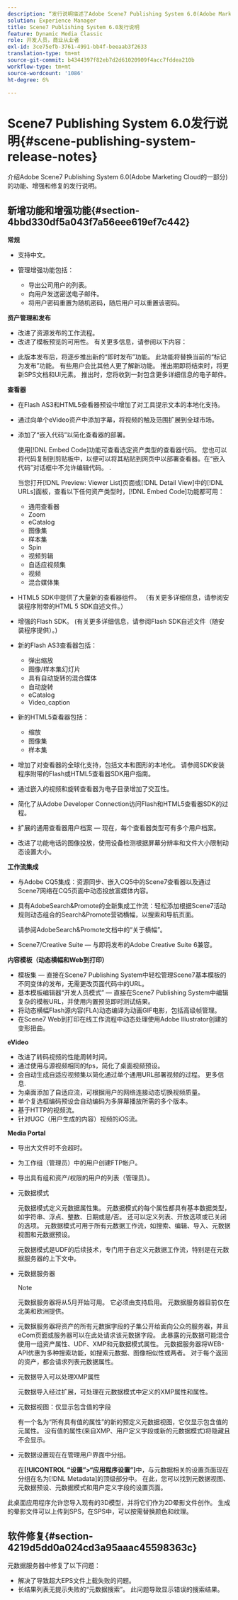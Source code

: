 ```yaml
---
description: “发行说明描述了Adobe Scene7 Publishing System 6.0(Adobe Marketing Cloud中Adobe Experience Manager解决方案的一部分)的功能、增强和修复。”
solution: Experience Manager
title: Scene7 Publishing System 6.0发行说明
feature: Dynamic Media Classic
role: 开发人员，商业从业者
exl-id: 3ce75efb-3761-4991-bb4f-beeaab3f2633
translation-type: tm+mt
source-git-commit: b4344397f82eb7d2d61020909f4acc7fddea210b
workflow-type: tm+mt
source-wordcount: '1086'
ht-degree: 6%

---
```


# Scene7 Publishing System 6.0发行说明{#scene-publishing-system-release-notes}

介绍Adobe Scene7 Publishing System 6.0(Adobe Marketing Cloud的一部分)的功能、增强和修复的发行说明。

## 新增功能和增强功能{#section-4bbd330df5a043f7a56eee619ef7c442}

**常规**

* 支持中文。
* 管理增强功能包括：

   * 导出公司用户的列表。
   * 向用户发送密送电子邮件。
   * 将用户密码重置为随机密码，随后用户可以重置该密码。

<!--       [More information](http://help.adobe.com/en_US/scene7/using/WS662101DF-D697-47a7-A7D8-B52FD8E94438.html). -->

**资产管理和发布**

* 改进了资源发布的工作流程。<!-- [More information](http://help.adobe.com/en_US/scene7/using/WS3673AD39-098B-4f08-8A24-CA51261B7366.html). -->
* 改进了模板预览的可用性。 有关更多信息，请参阅以下内容：

<!--   [Configuring default viewers](http://help.adobe.com/en_US/scene7/using/WS98ca2e6790647c06-76b2d0e0135685cd4a8-8000.html)

  [Previewing an asset based on viewer platform type](http://help.adobe.com/en_US/scene7/using/WS98ca2e6790647c06-2ce305113564963202-7fff.html)

  [Previewing an image asset based on its image preset](http://help.adobe.com/en_US/scene7/using/WS98ca2e6790647c06-2ce305113564963202-7ffe.html) -->

* 此版本发布后，将逐步推出新的“即时发布”功能。 此功能将替换当前的“标记为发布”功能。 有些用户会比其他人更了解新功能。 推出期即将结束时，将更新SPS文档和UI元素。 推出时，您将收到一封包含更多详细信息的电子邮件。

**查看器**

* 在Flash AS3和HTML5查看器预设中增加了对工具提示文本的本地化支持。
* 通过向单个eVideo资产中添加字幕，将视频的触及范围扩展到全球市场。
* 添加了“嵌入代码”以简化查看器的部署。

   使用[!DNL Embed Code]功能可查看选定资产类型的查看器代码。 您也可以将代码复制到剪贴板中，以便可以将其粘贴到网页中以部署查看器。在“嵌入代码”对话框中不允许编辑代码。 .

   当您打开[!DNL Preview: Viewer List]页面或[!DNL Detail View]中的[!DNL URLs]面板，查看以下任何资产类型时，[!DNL Embed Code]功能都可用：

   * 通用查看器
   * Zoom
   * eCatalog
   * 图像集
   * 样本集
   * Spin
   * 视频剪辑
   * 自适应视频集
   * 视频
   * 混合媒体集

<!--   [More information](http://help.adobe.com/en_US/scene7/using/WS98ca2e6790647c06-2ce305113564963202-7fff.html) -->

* HTML5 SDK中提供了大量新的查看器组件。 （有关更多详细信息，请参阅安装程序附带的HTML 5 SDK自述文件。）
* 增强的Flash SDK。 (有关更多详细信息，请参阅Flash SDK自述文件（随安装程序提供）。)
* 新的Flash AS3查看器包括：

   * 弹出缩放
   * 图像/样本集幻灯片
   * 具有自动旋转的混合媒体
   * 自动旋转
   * eCatalog
   * Video_caption

* 新的HTML5查看器包括：

   * 缩放
   * 图像集
   * 样本集

* 增加了对查看器的全球化支持，包括文本和图形的本地化。 请参阅SDK安装程序附带的Flash或HTML5查看器SDK用户指南。
* 通过嵌入的视频和旋转查看器为电子目录增加了交互性。
* 简化了从Adobe Developer Connection访问Flash和HTML5查看器SDK的过程。<!-- [More information](http://help.adobe.com/en_US/scene7/using/WSd4272150f67705c11b002eec12fcba4dee6-8000.html). -->
* 扩展的通用查看器用户档案 — 现在，每个查看器类型可有多个用户档案。<!-- [More information](http://help.adobe.com/en_US/scene7/using/WS1c46793299cf21d73076df86131b02b67e8-8000.html). -->
* 改进了功能电话的图像投放，使用设备检测根据屏幕分辨率和文件大小限制动态设置大小。<!-- [More information](http://help.adobe.com/en_US/scene7/using/WS1c46793299cf21d7-6ad692c9131d90d137a-8000.html). -->

**工作流集成**

* 与Adobe CQ5集成：资源同步、嵌入CQ5中的Scene7查看器以及通过Scene7网络在CQ5页面中动态投放富媒体内容。
* 具有AdobeSearch&amp;Promote的全新集成工作流：轻松添加根据Scene7活动规则动态组合的Search&amp;Promote营销横幅，以搜索和导航页面。

   请参阅AdobeSearch&amp;Promote文档中的“关于横幅”。

* Scene7/Creative Suite — 与即将发布的Adobe Creative Suite 6兼容。

**内容模板（动态横幅和Web到打印）**

* 模板集 — 直接在Scene7 Publishing System中轻松管理Scene7基本模板的不同变体的发布，无需更改页面代码中的URL。<!-- [More information](http://help.adobe.com/en_US/scene7/using/WSd968ca97bf00cf72-5eede3a113268dc80f5-8000.html).  -->
* 基本模板编辑器“开发人员模式” — 直接在Scene7 Publishing System中编辑复杂的模板URL，并使用内置预览即时测试结果。
* 将动态横幅Flash源内容(FLA)动态编译为动画GIF电影，包括高级帧管理。<!-- [More information](http://help.adobe.com/en_US/scene7/using/WSd968ca97bf00cf72-5eedd3a113268dc80f4-8000.html).  -->
* 在Scene7 Web到打印在线工作流程中动态处理使用Adobe Illustrator创建的变形扭曲。<!-- [More information](http://help.adobe.com/en_US/scene7/using/WSef8d5860223939e2-d19776312a7267a200-8000.html#WSd968ca97bf00cf72-5eedd3a113268dc80f5-8000). -->

**eVideo**

* 改进了转码视频的性能周转时间。
* 通过使用与源视频相同的fps，简化了桌面视频预设。<!-- [More information](http://help.adobe.com/en_US/scene7/using/WSE86ACF2B-BD50-4c48-A1D7-9CD4405B62D0.html#WS1c46793299cf21d7-39fae9c1131ba8968f7-7fff).  -->
* 会自动生成自适应视频集以简化通过单个通用URL部署视频的过程。 更多信息. <!-- [More information](http://help.adobe.com/en_US/scene7/using/WS1c46793299cf21d7-6ad692c9131d90d137a-8000.html).  -->
* 为桌面添加了自适应流，可根据用户的网络连接动态切换视频质量。<!-- [More information](http://help.adobe.com/en_US/scene7/using/WS1c46793299cf21d7-6ad692c9131d90d137a-8000.html).  -->
* 单个复选框编码预设会自动编码为多屏幕播放所需的多个版本。<!-- [More information](http://help.adobe.com/en_US/scene7/using/WS1c46793299cf21d7-5abae30d131ddfed85f-8000.html).  -->
* 基于HTTP的视频流。<!-- [More information](http://help.adobe.com/en_US/scene7/using/WS98ca2e6790647c0632156edd1369e58559f-8000.html).  -->
* 针对UGC（用户生成的内容）视频的iOS流。<!-- [More information](http://help.adobe.com/en_US/scene7/using/WSe8b0455615e2dc47-2df907a712f31201b35-8000.html). -->

**Media Portal**

* 导出大文件时不会超时。
* 为工作组（管理员）中的用户创建FTP帐户。
* 导出具有组和资产/权限的用户的列表（管理员）。

* 元数据模式

   元数据模式定义元数据属性集。 元数据模式的每个属性都具有基本数据类型，如字符串、浮点、整数、日期或是/否。 还可以定义列表、开放选项或已关闭的选项。 元数据模式可用于所有元数据工作流，如搜索、编辑、导入、元数据视图和元数据预设。<!-- [More information](http://help.adobe.com/en_US/scene7/using/WS259993e42159a215-1c6a66df1265272619e-7fec.html#WSd968ca97bf03cf72-5e3dd3a113268dc80f5-8000). -->

   元数据模式是UDF的后续技术，专门用于自定义元数据工作流，特别是在元数据服务器的上下文中。

* 元数据服务器

   >[!NOTE]
   >
   >元数据服务器将从5月开始可用。 它必须由支持启用。 元数据服务器目前仅在北美和欧洲提供。

* 元数据服务器将资产的所有元数据字段的子集公开给面向公众的服务器，并且eCom页面或服务器可以在此处请求该元数据字段。 此暴露的元数据可能混合使用一组资产属性、UDF、XMP和元数据模式属性。 元数据服务器将WEB-API优惠为多种搜索功能，如搜索元数据、图像相似性或两者。 对于每个返回的资产，都会请求列表元数据属性。<!-- [More information](http://help.adobe.com/en_US/scene7/using/WS1ffbb36e209a6fc9-44279087131d3ad5622-8000.html). -->
* 元数据导入可以处理XMP属性

   元数据导入经过扩展，可处理在元数据模式中定义的XMP属性和属性。
* 元数据视图：仅显示包含值的字段

   有一个名为“所有具有值的属性”的新的预定义元数据视图，它仅显示包含值的元属性。 没有值的属性(来自XMP、用户定义字段或新的元数据模式)将隐藏且不会显示。
* 元数据设置现在在管理用户界面中分组。

   在&#x200B;**[!UICONTROL “设置”>“应用程序设置”]**&#x200B;中，与元数据相关的设置页面现在分组在名为[!DNL Metadata]的顶级部分中。 在此，您可以找到元数据视图、元数据预设、元数据模式和用户定义字段的设置页面。

此桌面应用程序允许您导入现有的3D模型，并将它们作为2D晕影文件创作。 生成的晕影文件可以上传到SPS，在SPS中，可以按需替换颜色和纹理。

## 软件修复{#section-4219d5dd0a024cd3a95aaac45598363c}

元数据服务器中修复了以下问题：

* 解决了导致超大EPS文件上载失败的问题。
* 长结果列表无提示失败的“元数据搜索”。 此问题导致显示错误的搜索结果。
